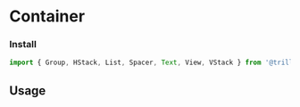 # Container

### Install

```js
import { Group, HStack, List, Spacer, Text, View, VStack } from '@trillion/muld';
```

## Usage
